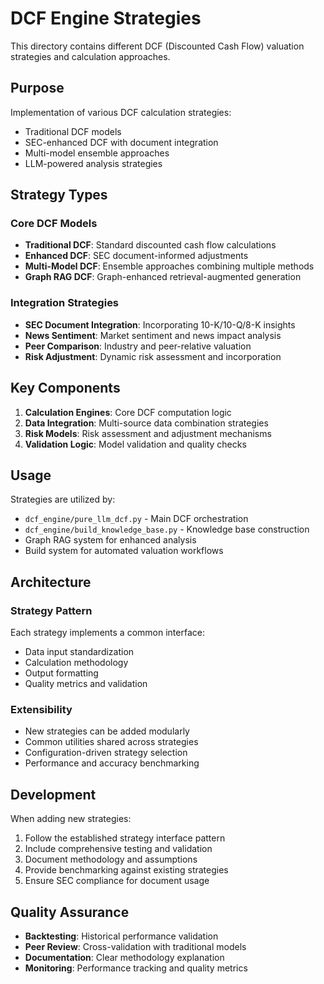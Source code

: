 # DCF Engine Strategies

This directory contains different DCF (Discounted Cash Flow) valuation strategies and calculation approaches.

## Purpose

Implementation of various DCF calculation strategies:
- Traditional DCF models
- SEC-enhanced DCF with document integration
- Multi-model ensemble approaches
- LLM-powered analysis strategies

## Strategy Types

### Core DCF Models
- **Traditional DCF**: Standard discounted cash flow calculations
- **Enhanced DCF**: SEC document-informed adjustments
- **Multi-Model DCF**: Ensemble approaches combining multiple methods
- **Graph RAG DCF**: Graph-enhanced retrieval-augmented generation

### Integration Strategies
- **SEC Document Integration**: Incorporating 10-K/10-Q/8-K insights
- **News Sentiment**: Market sentiment and news impact analysis
- **Peer Comparison**: Industry and peer-relative valuation
- **Risk Adjustment**: Dynamic risk assessment and incorporation

## Key Components

1. **Calculation Engines**: Core DCF computation logic
2. **Data Integration**: Multi-source data combination strategies
3. **Risk Models**: Risk assessment and adjustment mechanisms
4. **Validation Logic**: Model validation and quality checks

## Usage

Strategies are utilized by:
- `dcf_engine/pure_llm_dcf.py` - Main DCF orchestration
- `dcf_engine/build_knowledge_base.py` - Knowledge base construction
- Graph RAG system for enhanced analysis
- Build system for automated valuation workflows

## Architecture

### Strategy Pattern
Each strategy implements a common interface:
- Data input standardization
- Calculation methodology
- Output formatting
- Quality metrics and validation

### Extensibility
- New strategies can be added modularly
- Common utilities shared across strategies
- Configuration-driven strategy selection
- Performance and accuracy benchmarking

## Development

When adding new strategies:
1. Follow the established strategy interface pattern
2. Include comprehensive testing and validation
3. Document methodology and assumptions
4. Provide benchmarking against existing strategies
5. Ensure SEC compliance for document usage

## Quality Assurance

- **Backtesting**: Historical performance validation
- **Peer Review**: Cross-validation with traditional models
- **Documentation**: Clear methodology explanation
- **Monitoring**: Performance tracking and quality metrics